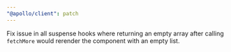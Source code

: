 ```yaml
---
"@apollo/client": patch
---
```


Fix issue in all suspense hooks where returning an empty array after calling `fetchMore` would rerender the component with an empty list.
